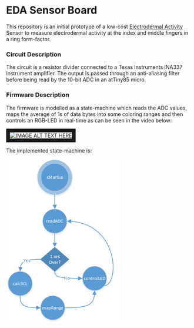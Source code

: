 # EDA Sensor Board 
This repository is an initial prototype of a low-cost [Electrodermal Activity](https://en.wikipedia.org/wiki/Electrodermal_activity) Sensor to measure electrodermal activity at the index and middle fingers in a ring form-factor. 

### Circuit Description
The circuit is a resistor divider connected to a Texas Instruments INA337 instrument amplifier. The output is passed through an anti-aliasing filter before being read by the 10-bit ADC in an atTiny85 micro. 

### Firmware Description
The firmware is modelled as a state-machine which reads the ADC values, maps the average of 1s of data bytes into some coloring ranges and then controls an RGB-LED in real-time as can be seen in the video below:

<a href="http://www.youtube.com/watch?feature=player_embedded&v=uJLOnX5DqEU" target="_blank"><img src="http://img.youtube.com/vi/uJLOnX5DqEU/0.jpg" alt="IMAGE ALT TEXT HERE" width="240" height="180" border="10" /></a> 

The implemented state-machine is:

![](media/state-machine-1.png)

